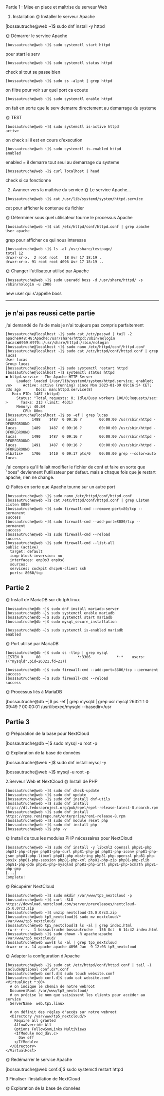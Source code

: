 Partie 1 : Mise en place et maîtrise du serveur Web

1. Installation
🌞 Installer le serveur Apache

[bossautruche@web ~]$ sudo dnf install -y httpd


🌞 Démarrer le service Apache

```
[bossautruche@web ~]$ sudo systemctl start httpd
```
pour start le serv

```
[bossautruche@web ~]$ sudo systemctl status httpd
```
check si tout se passe bien
```
[bossautruche@web ~]$ sudo ss -alpnt | grep httpd
```
on filtre pour voir sur quel port ca ecoute
```
[bossautruche@web ~]$ sudo systemctl enable httpd
```
on fait en sorte que le serv demarre directement au demarrage du systeme


🌞 TEST

```
[bossautruche@web ~]$ sudo systemctl is-active httpd
active
```
on check si il est en cours d'execution
```
[bossautruche@web ~]$ sudo systemctl is-enabled httpd
enabled
```
enabled = il demarre tout seul au demarrage du systeme
```
[bossautruche@web ~]$ curl localhost | head
```
check si ca fonctionne


2. Avancer vers la maîtrise du service
🌞 Le service Apache...

```
[bossautruche@web ~]$ cat /usr/lib/systemd/system/httpd.service
```
cat pour afficher le contenue du fichier


🌞 Déterminer sous quel utilisateur tourne le processus Apache

```
[bossautruche@web ~]$ cat /etc/httpd/conf/httpd.conf | grep apache
User apache
```
grep pour afficher ce qui nous interesse
```
[bossautruche@web ~]$ ls -al /usr/share/testpage/
total 12
drwxr-xr-x.  2 root root   18 Avr 17 18:19 .
drwxr-xr-x. 91 root root 4096 Avr 17 18:19 ..
```

🌞 Changer l'utilisateur utilisé par Apache

```
[bossautruche@web ~]$ sudo useradd boss -d /usr/share/httpd/ -s /sbin/nologin -u 2000
```
new user qui s'appelle boss

-----

je n'ai pas reussi cette partie
--------------
j'ai demandé de l'aide mais je n'ai toujours pas compris parfaitement
```
[bossautruche@localhost ~]$ sudo cat /etc/passwd | tail -2
apache❌48:48:Apache:/usr/share/httpd:/sbin/nologin
lucas❌6969:6970::/usr/share/httpd:/sbin/nologin
[bossautruche@localhost ~]$ sudo nano /etc/httpd/conf/httpd.conf
[bossautruche@localhost ~]$ sudo cat /etc/httpd/conf/httpd.conf | grep lucas
User lucas
Group lucas
[bossautruche@localhost ~]$ sudo systemctl restart httpd
[bossautruche@localhost ~]$ systemctl status httpd
● httpd.service - The Apache HTTP Server
     Loaded: loaded (/usr/lib/systemd/system/httpd.service; enabled; ve>     Active: active (running) since Mon 2023-01-09 09:16:54 CET; 33s ago       Docs: man:httpd.service(8)
   Main PID: 1487 (httpd)
     Status: "Total requests: 0; Idle/Busy workers 100/0;Requests/sec: >      Tasks: 213 (limit: 4631)
     Memory: 40.8M
        CPU: 80ms
[bossautruche@localhost ~]$ ps -ef | grep lucas
lucas       1488    1487  0 09:16 ?        00:00:00 /usr/sbin/httpd -DFOREGROUND
lucas       1489    1487  0 09:16 ?        00:00:00 /usr/sbin/httpd -DFOREGROUND
lucas       1490    1487  0 09:16 ?        00:00:00 /usr/sbin/httpd -DFOREGROUND
lucas       1491    1487  0 09:16 ?        00:00:00 /usr/sbin/httpd -DFOREGROUND
elbatis+    1706    1410  0 09:17 pts/0    00:00:00 grep --color=auto lucas
```
j'ai compris qu'il fallait modifier le fichier de conf et faire en sorte que "boss" deviennent l'utilisateur par defaut.
mais a chaque fois que je restart apache, rien ne change.

🌞 Faites en sorte que Apache tourne sur un autre port

```
[bossautruche@web ~]$ sudo nano /etc/httpd/conf/httpd.conf
[bossautruche@web ~]$ cat /etc/httpd/conf/httpd.conf | grep Listen
Listen 8080
[bossautruche@web ~]$ sudo firewall-cmd --remove-port=80/tcp --permanent
success
[bossautruche@web ~]$ sudo firewall-cmd --add-port=8080/tcp --permanent
success
[bossautruche@web ~]$ sudo firewall-cmd --reload
success
[bossautruche@web ~]$ sudo firewall-cmd --list-all
public (active)
  target: default
  icmp-block-inversion: no
  interfaces: enp0s3 enp0s8
  sources:
  services: cockpit dhcpv6-client ssh
  ports: 8080/tcp

  ```

  Partie 2
  -------

🌞 Install de MariaDB sur db.tp5.linux

```
[bossautruche@db ~]$ sudo dnf install mariadb-server
[bossautruche@db ~]$ sudo systemctl enable mariadb
[bossautruche@db ~]$ sudo systemctl start mariadb
[bossautruche@db ~]$ sudo mysql_secure_installation
```
```
[bossautruche@db ~]$ sudo systemctl is-enabled mariadb
enabled
``` 

🌞 Port utilisé par MariaDB
```
[bossautruche@db ~]$ sudo ss -tlnp | grep mysql
LISTEN 0      80                 *:3306            *:*    users:(("mysqld",pid=26321,fd=21))
```

```
[bossautruche@db ~]$ sudo firewall-cmd --add-port=3306/tcp --permanent
success
[bossautruche@db ~]$ sudo firewall-cmd --reload
success
```
🌞 Processus liés à MariaDB

[bossautruche@db ~]$ ps -ef | grep mysqld | grep usr
mysql      26321       1  0 09:49 ?        00:00:01 /usr/libexec/mysqld --basedir=/usr


Partie 3 
---
 🌞 Préparation de la base pour NextCloud

[bossautruche@db ~]$ sudo mysql -u root -p

🌞 Exploration de la base de données

[bossautruche@web ~]$ sudo dnf install mysql -y


[bossautruche@web ~]$ mysql -u root -p

2.Serveur Web et NextCloud
🌞 Install de PHP

```
[bossautruche@web ~]$ sudo dnf check-update
[bossautruche@web ~]$ sudo dnf update
[bossautruche@web ~]$ sudo dnf install dnf-utils
[bossautruche@web ~]$ sudo dnf install https://dl.fedoraproject.org/pub/epel/epel-release-latest-8.noarch.rpm
[bossautruche@web ~]$ sudo dnf install https://rpms.remirepo.net/enterprise/remi-release-8.rpm
[bossautruche@web ~]$ sudo dnf module reset php
[bossautruche@web ~]$ sudo dnf install php
[bossautruche@web ~]$ php -v
```

🌞 Install de tous les modules PHP nécessaires pour NextCloud

```
[bossautruche@web ~]$ sudo dnf install -y libxml2 openssl php81-php php81-php-ctype php81-php-curl php81-php-gd php81-php-iconv php81-php-json php81-php-libxml php81-php-mbstring php81-php-openssl php81-php-posix php81-php-session php81-php-xml php81-php-zip php81-php-zlib php81-php-pdo php81-php-mysqlnd php81-php-intl php81-php-bcmath php81-php-gmp
[...]
Complete!
```

🌞 Récupérer NextCloud

```
[bossautruche@web ~]$ sudo mkdir /var/www/tp5_nextcloud -p
[bossautruche@web ~]$ curl -SLO https://download.nextcloud.com/server/prereleases/nextcloud-25.0.0rc3.zip
[bossautruche@web ~]$ unzip nextcloud-25.0.0rc3.zip
[bossautruche@web tp5_nextcloud]$ sudo mv nextcloud/* /var/www/tp5_nextcloud/
[bossautruche@web tp5_nextcloud]$ ls -al | grep index.html
-rw-r--r--.  1 bossautruche bossautruche   156 Oct  6 14:42 index.html
[bossautruche@web ~]$ sudo chown -R apache:apache /var/www/tp5_nextcloud/
[bossautruche@web www]$ ls -al | grep tp5_nextcloud
drwxr-xr-x. 14 apache apache 4096 Jan  9 12:03 tp5_nextcloud
```
🌞 Adapter la configuration d'Apache

```
[bossautruche@web ~]$ sudo cat /etc/httpd/conf/httpd.conf | tail -1
IncludeOptional conf.d/*.conf
[bossautruche@web conf.d]$ sudo touch website.conf
[bossautruche@web conf.d]$ sudo cat website.conf
<VirtualHost *:80>
  # on indique le chemin de notre webroot
  DocumentRoot /var/www/tp5_nextcloud/
  # on précise le nom que saisissent les clients pour accéder au service
  ServerName  web.tp5.linux

  # on définit des règles d'accès sur notre webroot
  <Directory /var/www/tp5_nextcloud/>
    Require all granted
    AllowOverride All
    Options FollowSymLinks MultiViews
    <IfModule mod_dav.c>
      Dav off
    </IfModule>
  </Directory>
</VirtualHost>
```

🌞 Redémarrer le service Apache

[bossautruche@web conf.d]$ sudo systemctl restart httpd

3 Finaliser l'installation de NextCloud

🌞 Exploration de la base de données

















